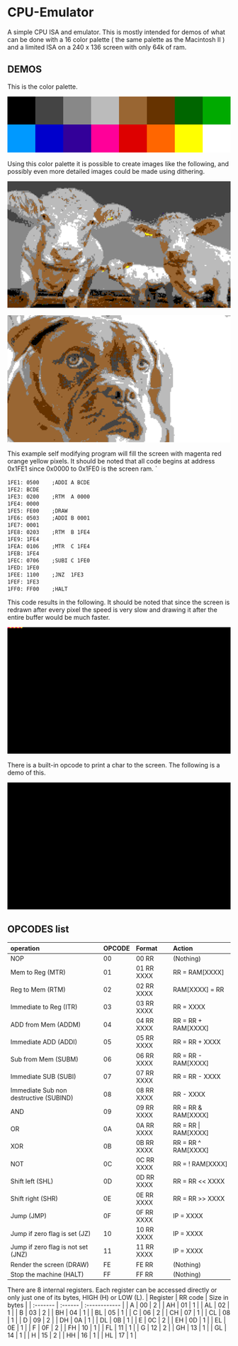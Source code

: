 # CPU-Emulator

A simple CPU ISA and emulator. This is mostly intended for demos of what can be done with a 16 color palette ( the same palette as the Macintosh II ) and a limited ISA on a 240 x 136 screen with only 64k of ram.

## DEMOS

This is the color palette.

![color palette image](https://raw.githubusercontent.com/Jerry-G/CPU-Emulator/master/demo/16palette.png)

Using this color palette it is possible to create images like the following, and possibly even more detailed images could be made using dithering.

![image of cows](https://raw.githubusercontent.com/Jerry-G/CPU-Emulator/master/demo/cows.png)

![image of dog](https://raw.githubusercontent.com/Jerry-G/CPU-Emulator/master/demo/dog.png)

This example self modifying program will fill the screen with magenta red orange yellow pixels. It should be noted that all code begins at address 0x1FE1 since 0x0000 to 0x1FE0 is the screen ram. `

```
1FE1: 0500    ;ADDI A BCDE
1FE2: BCDE
1FE3: 0200    ;RTM  A 0000
1FE4: 0000
1FE5: FE00    ;DRAW
1FE6: 0503    ;ADDI B 0001
1FE7: 0001
1FE8: 0203    ;RTM  B 1FE4
1FE9: 1FE4
1FEA: 0106    ;MTR  C 1FE4
1FEB: 1FE4
1FEC: 0706    ;SUBI C 1FE0
1FED: 1FE0
1FEE: 1100    ;JNZ  1FE3
1FEF: 1FE3
1FF0: FF00    ;HALT
```

This code results in the following. It should be noted that since the screen is redrawn after every pixel the speed is very slow and drawing it after the entire buffer would be much faster.

![gif of program running](https://raw.githubusercontent.com/Jerry-G/CPU-Emulator/master/demo/demo.gif)

There is a built-in opcode to print a char to the screen. The following is a demo of this.

![gif of hello world in c](https://raw.githubusercontent.com/Jerry-G/CPU-Emulator/master/demo/hello_c.gif)

## OPCODES list

| operation                              | OPCODE | Format     | Action               |
| :------------------------------------- | :----- | :--------- | :------------------- |
| NOP                                    | 00     | 00 RR      | (Nothing)            |
| Mem to Reg (MTR)                       | 01     | 01 RR XXXX | RR = RAM[XXXX]       |
| Reg to Mem (RTM)                       | 02     | 02 RR XXXX | RAM[XXXX] = RR       |
| Immediate to Reg (ITR)                 | 03     | 03 RR XXXX | RR = XXXX            |
| ADD from Mem (ADDM)                    | 04     | 04 RR XXXX | RR = RR + RAM[XXXX]  |
| Immediate ADD (ADDI)                   | 05     | 05 RR XXXX | RR = RR + XXXX       |
| Sub from Mem (SUBM)                    | 06     | 06 RR XXXX | RR = RR - RAM[XXXX]  |
| Immediate SUB (SUBI)                   | 07     | 07 RR XXXX | RR = RR - XXXX       |
| Immediate Sub non destructive (SUBIND) | 08     | 08 RR XXXX | RR - XXXX            |
| AND                                    | 09     | 09 RR XXXX | RR = RR & RAM[XXXX]  |
| OR                                     | 0A     | 0A RR XXXX | RR = RR \| RAM[XXXX] |
| XOR                                    | 0B     | 0B RR XXXX | RR = RR ^ RAM[XXXX]  |
| NOT                                    | 0C     | 0C RR XXXX | RR = ! RAM[XXXX]     |
| Shift left (SHL)                       | 0D     | 0D RR XXXX | RR = RR << XXXX      |
| Shift right (SHR)                      | 0E     | 0E RR XXXX | RR = RR >> XXXX      |
| Jump (JMP)                             | 0F     | 0F RR XXXX | IP = XXXX            |
| Jump if zero flag is set (JZ)          | 10     | 10 RR XXXX | IP = XXXX            |
| Jump if zero flag is not set (JNZ)     | 11     | 11 RR XXXX | IP = XXXX            |
| Render the screen (DRAW)               | FE     | FE RR      | (Nothing)            |
| Stop the machine (HALT)                | FF     | FF RR      | (Nothing)            |

There are 8 internal registers. Each register can be accessed directly or only just one of its bytes, HIGH (H) or LOW (L).
| Register | RR code | Size in bytes |
| :------- | :------ | :------------ |
| A | 00 | 2 |
| AH | 01 | 1 |
| AL | 02 | 1 |
| B | 03 | 2 |
| BH | 04 | 1 |
| BL | 05 | 1 |
| C | 06 | 2 |
| CH | 07 | 1 |
| CL | 08 | 1 |
| D | 09 | 2 |
| DH | 0A | 1 |
| DL | 0B | 1 |
| E | 0C | 2 |
| EH | 0D | 1 |
| EL | 0E | 1 |
| F | 0F | 2 |
| FH | 10 | 1 |
| FL | 11 | 1 |
| G | 12 | 2 |
| GH | 13 | 1 |
| GL | 14 | 1 |
| H | 15 | 2 |
| HH | 16 | 1 |
| HL | 17 | 1 |

